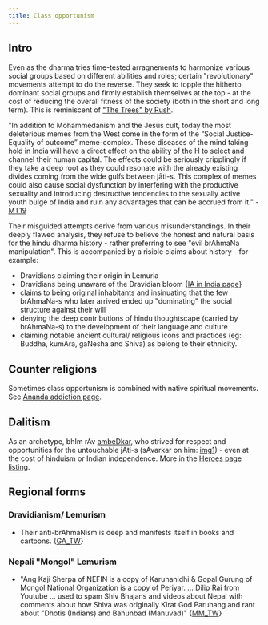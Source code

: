 ```yaml
---
title: Class opportunism
---
```

## Intro
Even as the dharma tries time-tested arragnements to harmonize various social groups based on different abilities and roles; certain "revolutionary" movements attempt to do the reverse. They seek to topple the hitherto dominant social groups and firmly establish themselves at the top - at the cost of reducing the overall fitness of the society (both in the short and long term). This is reminiscent of ["The Trees" by Rush](https://www.youtube.com/watch?v=8_D0wkLyCXE).

"In addition to Mohammedanism and the Jesus cult, today the most deleterious memes from the West come in the form of the “Social Justice-Equality of outcome” meme-complex. These diseases of the mind taking hold in India will have a direct effect on the ability of the H to select and channel their human capital. The effects could be seriously cripplingly if they take a deep root as they could resonate with the already existing divides coming from the wide gulfs between jāti-s. This complex of memes could also cause social dysfunction by interfering with the productive sexuality and introducing destructive tendencies to the sexually active youth bulge of India and ruin any advantages that can be accrued from it." - [MT19](https://manasataramgini.wordpress.com/2019/11/18/some-geopolitical-talk/)

Their misguided attempts derive from various misunderstandings. In their deeply flawed analysis, they refuse to believe the honest and natural basis for the hindu dharma history - rather preferring to see "evil brAhmaNa manipulation". This is accompanied by a risible claims about history - for example:
- Dravidians claiming their origin in Lemuria
- Dravidians being unaware of the Dravidian bloom {[IA in India page](../../social-cultivation/clan/ethnic-shifts//)}
- claims to being original inhabitants and insinuating that the few brAhmaNa-s who later arrived ended up "dominating" the social structure against their will
- denying the deep contributions of hindu thoughtscape (carried by brAhmaNa-s) to the development of their language and culture
- claiming notable ancient cultural/ religious icons and practices (eg: Buddha, kumAra, gaNesha and Shiva) as belong to their ethnicity.

## Counter religions
Sometimes class opportunism is combined with native spiritual movements. See [Ananda addiction page](../aananda-addiction/).

## Dalitism
As an archetype, bhIm rAv [ambeDkar](../../https://en.wikipedia.org/wiki/B._R._Ambedkar), who strived for respect and opportunities for the untouchable jAti-s (sAvarkar on him: [img1](http://i.imgur.com/fhQO1Yf.jpg)) \- even at the cost of hinduism or Indian independence. More in the [Heroes page listing](../history/persons/).

## Regional forms
### Dravidianism/ Lemurism
- Their anti-brAhmaNism is deep and manifests itself in books and cartoons. {[GA_TW](https://twitter.com/GhorAngirasa/status/1027188982478557185)}

### Nepali "Mongol" Lemurism
- "Ang Kaji Sherpa of NEFIN is a copy of Karunanidhi & Gopal Gurung of Mongol National Organization is a copy of Periyar. ... Dilip Rai from Youtube ... used to spam Shiv Bhajans and videos about Nepal with comments about how Shiva was originally Kirat God Paruhang and rant about "Dhotis (Indians) and Bahunbad (Manuvad)" {[MM_TW](https://twitter.com/Madame_Micawber/status/981444912842493955)}
